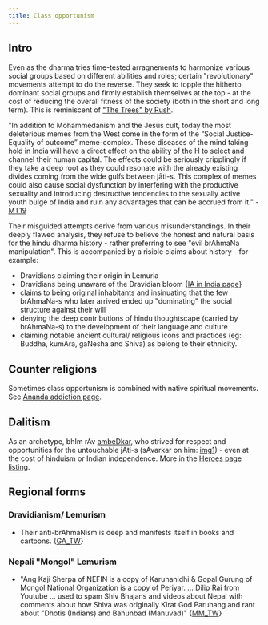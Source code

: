 ```yaml
---
title: Class opportunism
---
```

## Intro
Even as the dharma tries time-tested arragnements to harmonize various social groups based on different abilities and roles; certain "revolutionary" movements attempt to do the reverse. They seek to topple the hitherto dominant social groups and firmly establish themselves at the top - at the cost of reducing the overall fitness of the society (both in the short and long term). This is reminiscent of ["The Trees" by Rush](https://www.youtube.com/watch?v=8_D0wkLyCXE).

"In addition to Mohammedanism and the Jesus cult, today the most deleterious memes from the West come in the form of the “Social Justice-Equality of outcome” meme-complex. These diseases of the mind taking hold in India will have a direct effect on the ability of the H to select and channel their human capital. The effects could be seriously cripplingly if they take a deep root as they could resonate with the already existing divides coming from the wide gulfs between jāti-s. This complex of memes could also cause social dysfunction by interfering with the productive sexuality and introducing destructive tendencies to the sexually active youth bulge of India and ruin any advantages that can be accrued from it." - [MT19](https://manasataramgini.wordpress.com/2019/11/18/some-geopolitical-talk/)

Their misguided attempts derive from various misunderstandings. In their deeply flawed analysis, they refuse to believe the honest and natural basis for the hindu dharma history - rather preferring to see "evil brAhmaNa manipulation". This is accompanied by a risible claims about history - for example:
- Dravidians claiming their origin in Lemuria
- Dravidians being unaware of the Dravidian bloom {[IA in India page](../../social-cultivation/clan/ethnic-shifts//)}
- claims to being original inhabitants and insinuating that the few brAhmaNa-s who later arrived ended up "dominating" the social structure against their will
- denying the deep contributions of hindu thoughtscape (carried by brAhmaNa-s) to the development of their language and culture
- claiming notable ancient cultural/ religious icons and practices (eg: Buddha, kumAra, gaNesha and Shiva) as belong to their ethnicity.

## Counter religions
Sometimes class opportunism is combined with native spiritual movements. See [Ananda addiction page](../aananda-addiction/).

## Dalitism
As an archetype, bhIm rAv [ambeDkar](../../https://en.wikipedia.org/wiki/B._R._Ambedkar), who strived for respect and opportunities for the untouchable jAti-s (sAvarkar on him: [img1](http://i.imgur.com/fhQO1Yf.jpg)) \- even at the cost of hinduism or Indian independence. More in the [Heroes page listing](../history/persons/).

## Regional forms
### Dravidianism/ Lemurism
- Their anti-brAhmaNism is deep and manifests itself in books and cartoons. {[GA_TW](https://twitter.com/GhorAngirasa/status/1027188982478557185)}

### Nepali "Mongol" Lemurism
- "Ang Kaji Sherpa of NEFIN is a copy of Karunanidhi & Gopal Gurung of Mongol National Organization is a copy of Periyar. ... Dilip Rai from Youtube ... used to spam Shiv Bhajans and videos about Nepal with comments about how Shiva was originally Kirat God Paruhang and rant about "Dhotis (Indians) and Bahunbad (Manuvad)" {[MM_TW](https://twitter.com/Madame_Micawber/status/981444912842493955)}
